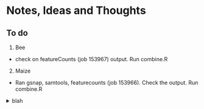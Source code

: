 # Notes, Ideas and Thoughts

## To do
1. Bee
* check on featureCounts (job 153967) output. Run combine.R

2. Maize
* Ran gsnap, samtools, featurecounts (job 153966). Check the output. Run combine.R

<details><summary>blah</summary>
dfdfd
</details>
